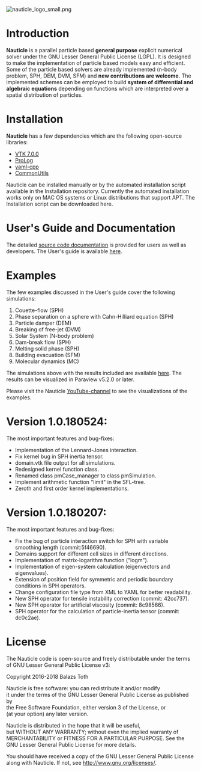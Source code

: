 ![nauticle_logo_small.png](https://bitbucket.org/repo/yraAqM/images/4040395855-nauticle_logo_small.png)

# Introduction #
**Nauticle** is a parallel particle based **general purpose** explicit numerical solver under the GNU Lesser General Public License (LGPL). It is designed to make the implementation of particle based models easy and efficient. Some of the particle based solvers are already implemented (n-body problem, SPH, DEM, DVM, SFM) and **new contributions are welcome**.
The implemented schemes can be employed to build **system of differential and algebraic equations** depending on functions which are interpreted over a spatial distribution of particles.

# Installation #

**Nauticle** has a few dependencies which are the following open-source libraries:  
- [VTK 7.0.0](http://www.vtk.org/download/)  
- [ProLog](https://bitbucket.org/BalazsToth/prolog)  
- [yaml-cpp](https://github.com/jbeder/yaml-cpp/)  
- [CommonUtils](https://bitbucket.org/BalazsToth/commonutils)  

Nauticle can be installed manually or by the automated installation script available in the Installation repository. Currently the automated installation works only on MAC OS systems or Linux distributions that support APT.
The Installation script can be downloaded here.

# User's Guide and Documentation #
The detailed [source code documentation](https://bitbucket.org/nauticleproject/documentation/downloads) is provided for users as well as developers. The User's guide is available [here](https://bitbucket.org/nauticleproject/guide/downloads/).

# Examples #
The few examples discussed in the User's guide cover the following simulations:  
  1. Couette-flow (SPH)  
  2. Phase separation on a sphere with Cahn-Hilliard equation (SPH)  
  3. Particle damper (DEM)  
  4. Breaking of free-jet (DVM)  
  5. Solar System (N-body problem)  
  6. Dam-break flow (SPH)  
  7. Melting solid phase (SPH)  
  8. Building evacuation (SFM)  
  9. Molecular dynamics (MC)  

The simulations above with the results included are available [here](https://bitbucket.org/nauticleproject/examples). The results can be visualized in Paraview v5.2.0 or later.

Please visit the Nauticle [YouTube-channel](https://www.youtube.com/channel/UCh3Y325U289BiAqJ6K0Lfqw) to see the visualizations of the examples.

# Version 1.0.180524: #
The most important features and bug-fixes:  
- Implementation of the Lennard-Jones interaction.  
- Fix kernel bug in SPH inertia tensor.  
- domain.vtk file output for all simulations.  
- Redesigned kernel function class.  
- Renamed class pmCase_manager to class pmSimulation.  
- Implement arithmetic function "limit" in the SFL-tree.  
- Zeroth and first order kernel implementations.  

# Version 1.0.180207: #
The most important features and bug-fixes:  
- Fix the bug of particle interaction switch for SPH with variable smoothing length (commit:5f46690).  
- Domains support for different cell sizes in different directions.  
- Implementation of matrix-logarithm function ("logm").  
- Implementation of eigen-system calculation (eigenvectors and eigenvalues).  
- Extension of position field for symmetric and periodic boundary conditions in SPH operators.  
- Change configuration file type from XML to YAML for better readability.  
- New SPH operator for tensile instability correction (commit: 42cc737).  
- New SPH operator for artificial viscosity (commit: 8c98566).  
- SPH operator for the calculation of particle-inertia tensor (commit: dc0c2ae).  

# License #
The Nauticle code is open-source and freely distributable under the terms of GNU Lesser General Public License v3:  
  
Copyright 2016-2018 Balazs Toth  
  
Nauticle is free software: you can redistribute it and/or modify  
it under the terms of the GNU Lesser General Public License as published by  
the Free Software Foundation, either version 3 of the License, or  
(at your option) any later version.  
  
Nauticle is distributed in the hope that it will be useful,  
but WITHOUT ANY WARRANTY; without even the implied warranty of  
MERCHANTABILITY or FITNESS FOR A PARTICULAR PURPOSE.  See the  
GNU Lesser General Public License for more details.  
  
You should have received a copy of the GNU Lesser General Public License  
along with Nauticle.  If not, see <http://www.gnu.org/licenses/>.